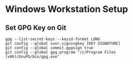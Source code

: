 # Windows Workstation Setup

## Set GPG Key on Git
```shell
gpg --list-secret-keys --keyid-format LONG
git config --global user.signingkey [KEY SIGNATURE]
git config --global commit.gpgsign true
git config --global gpg.program "/c/Program Files (x86)/GnuPG/bin/gpg.exe"
```